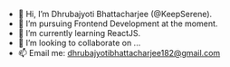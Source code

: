 - 👋 Hi, I’m Dhrubajyoti Bhattacharjee (@KeepSerene).
- 👀 I’m pursuing Frontend Development at the moment.
- 🌱 I’m currently learning ReactJS.
- 💞️ I’m looking to collaborate on ...
- 📫 Email me: dhrubajyotibhattacharjee182@gmail.com

<!---
KeepSerene/KeepSerene is a ✨ special ✨ repository because its `README.md` (this file) appears on your GitHub profile.
You can click the Preview link to take a look at your changes.
--->
